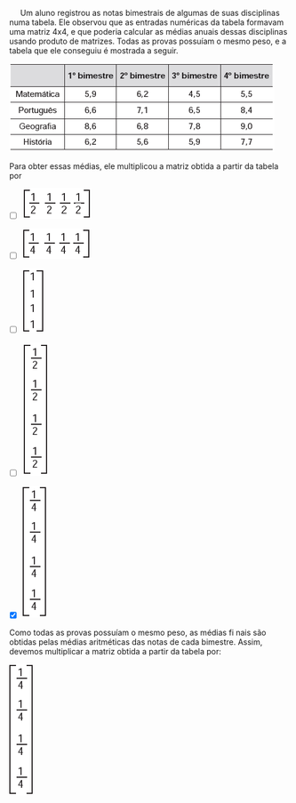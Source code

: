 

     Um aluno registrou as notas bimestrais de algumas de suas disciplinas numa tabela. Ele observou que as entradas numéricas da tabela formavam uma matriz 4x4, e que poderia calcular as médias anuais dessas disciplinas usando produto de matrizes. Todas as provas possuíam o mesmo peso, e a tabela que ele conseguiu é mostrada a seguir.

![](73bed424-d642-6d71-5674-f50f6155c9a8.png)

Para obter essas médias, ele multiplicou a matriz obtida a partir da tabela por



- [ ] ![](c5d7b649-d059-3fe6-ce4e-afbd868b09b6.png)
- [ ] ![](b47f6fef-aa21-cf93-9efe-ffbad8d4df5f.png)
- [ ] ![](94deab03-e374-9c1d-2455-66bff90c5679.png)
- [ ] ![](57536c57-a023-2b61-1bc7-27ebd7a1af61.png)
- [x] ![](54be2c16-ec3c-63b8-e631-2fe6cc8c7a19.png)


Como todas as provas possuíam o mesmo peso, as médias fi nais são obtidas pelas médias aritméticas das notas de cada bimestre. Assim, devemos multiplicar a matriz obtida a partir da tabela por:

![](86610fec-1935-e8af-b286-33c3daacda69.png)
